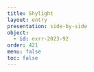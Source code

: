 ```yaml
---
title: Shylight
layout: entry
presentation: side-by-side
object:
  - id: exrr-2023-92
order: 421
menu: false
toc: false
---
```

